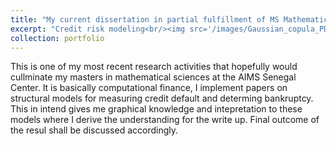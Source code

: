 ```yaml
---
title: "My current dissertation in partial fulfillment of MS Mathematical Sciences(Big Data|Finance"
excerpt: "Credit risk modeling<br/><img src='/images/Gaussian_copula_PDF.png'>"
collection: portfolio
---
```


This is one of my most recent research activities that hopefully would cullminate my masters in mathematical sciences at the AIMS Senegal Center. It is basically computational finance, I implement papers on structural models for measuring credit default and determing bankruptcy. This in intend gives me graphical knowledge and intepretation to these models where I derive the understanding for the write up. Final outcome of the resul shall be discussed accordingly.
